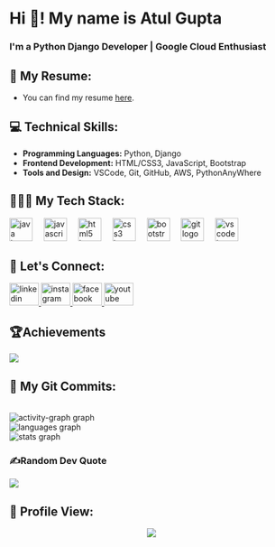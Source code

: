 <h1 align="left">Hi 👋! My name is Atul Gupta</h1>

<h3 align="left"> I'm a Python Django Developer | Google Cloud Enthusiast</h3>

## 📝 My Resume:

- You can find my resume [here](https://drive.google.com/file/d/1ohlmeZt6OviPW2wB6JYoE_5p6-3X-vjk/view?usp=sharing).

## 💻 Technical Skills:

- **Programming Languages:** Python, Django
- **Frontend Development:** HTML/CSS3, JavaScript, Bootstrap
- **Tools and Design:** VSCode, Git, GitHub, AWS, PythonAnyWhere

## 🧑🏻‍💻 My Tech Stack:

<div align="left">
  <img src="https://cdn.jsdelivr.net/gh/devicons/devicon/icons/python/python-original-wordmark.svg" height="41" alt="java logo"  />
  <img width="12" />
  <img src="https://cdn.jsdelivr.net/gh/devicons/devicon/icons/django/django-plain.svg" height="41" alt="javascript logo"  />
  <img width="12" />
  <img src="https://cdn.jsdelivr.net/gh/devicons/devicon/icons/html5/html5-original.svg" height="41" alt="html5 logo"  />
  <img width="12" />
  <img src="https://cdn.jsdelivr.net/gh/devicons/devicon/icons/css3/css3-original.svg" height="41" alt="css3 logo"  />
  <img width="12" />
  <img src="https://cdn.jsdelivr.net/gh/devicons/devicon/icons/bootstrap/bootstrap-original.svg" height="41" alt="bootstrap logo"  />
  <img width="12" />
  <img src="https://cdn.jsdelivr.net/gh/devicons/devicon/icons/git/git-original.svg" height="41" alt="git logo"  />
  <img width="12" />
  <img src="https://cdn.jsdelivr.net/gh/devicons/devicon/icons/vscode/vscode-original.svg" height="41" alt="vscode logo"  />
</div>

## 💬 Let's Connect:

<div align="left">
  <a href="https://www.linkedin.com/in/atulguptag/" target="_blank">
    <img src="https://raw.githubusercontent.com/maurodesouza/profile-readme-generator/master/src/assets/icons/social/linkedin/default.svg" width="52" height="40" alt="linkedin logo"  />
  </a>
  <a href="https://www.instagram.com/itsatulguptag/" target="_blank">
    <img src="https://raw.githubusercontent.com/maurodesouza/profile-readme-generator/master/src/assets/icons/social/instagram/default.svg" width="52" height="40" alt="instagram logo"  />
  </a>
  <a href="https://www.facebook.com/itsatulguptag/" target="_blank">
    <img src="https://raw.githubusercontent.com/maurodesouza/profile-readme-generator/master/src/assets/icons/social/facebook/default.svg" width="52" height="40" alt="facebook logo"  />
  </a>
  <a href="https://www.youtube.com/@atulgupta-g/?sub_confirmation=1/" target="_blank">
    <img src="https://raw.githubusercontent.com/maurodesouza/profile-readme-generator/master/src/assets/icons/social/youtube/default.svg" width="52" height="40" alt="youtube logo"  />
  </a>
</div>

## 🏆Achievements

![](https://github-trophies.vercel.app/?username=atulguptag&theme=gruvbox&no-frame=false&no-bg=false&margin-w=4)

## 📌 My Git Commits:

<br clear="both">

<div align="left">
  <img src="https://github-readme-activity-graph.vercel.app/graph?username=atulguptag&radius=16&theme=react&area=true&order=5" height="auto" alt="activity-graph graph"  />

  <br>

  <img src="https://github-readme-stats.vercel.app/api/top-langs?username=atulguptag&locale=en&hide_title=false&layout=compact&card_width=320&langs_count=5&theme=dracula&hide_border=false&order=2" height="auto" alt="languages graph"  />

  <br>

  <img src="https://github-readme-stats.vercel.app/api?username=atulguptag&hide_title=false&hide_rank=false&show_icons=true&include_all_commits=true&count_private=true&disable_animations=false&theme=dracula&locale=en&hide_border=false&order=1" height="auto" alt="stats graph"  />
</div>

### ✍️Random Dev Quote

![](https://quotes-github-readme.vercel.app/api?type=horizontal&theme=radica)

## 👀 Profile View:

<div align="center">
  <img src="https://profile-counter.glitch.me/atulguptag/count.svg"/>
</div>
